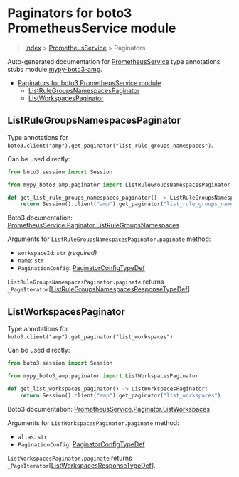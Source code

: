 <a id="paginators-for-boto3-prometheusservice-module"></a>

# Paginators for boto3 PrometheusService module

> [Index](..) > [PrometheusService](.) > Paginators

Auto-generated documentation for
[PrometheusService](https://boto3.amazonaws.com/v1/documentation/api/latest/reference/services/amp.html#PrometheusService)
type annotations stubs module
[mypy-boto3-amp](https://pypi.org/project/mypy-boto3-amp/).

- [Paginators for boto3 PrometheusService module](#paginators-for-boto3-prometheusservice-module)
  - [ListRuleGroupsNamespacesPaginator](#listrulegroupsnamespacespaginator)
  - [ListWorkspacesPaginator](#listworkspacespaginator)

<a id="listrulegroupsnamespacespaginator"></a>

## ListRuleGroupsNamespacesPaginator

Type annotations for
`boto3.client("amp").get_paginator("list_rule_groups_namespaces")`.

Can be used directly:

```python
from boto3.session import Session

from mypy_boto3_amp.paginator import ListRuleGroupsNamespacesPaginator

def get_list_rule_groups_namespaces_paginator() -> ListRuleGroupsNamespacesPaginator:
    return Session().client("amp").get_paginator("list_rule_groups_namespaces")
```

Boto3 documentation:
[PrometheusService.Paginator.ListRuleGroupsNamespaces](https://boto3.amazonaws.com/v1/documentation/api/latest/reference/services/amp.html#PrometheusService.Paginator.ListRuleGroupsNamespaces)

Arguments for `ListRuleGroupsNamespacesPaginator.paginate` method:

- `workspaceId`: `str` *(required)*
- `name`: `str`
- `PaginationConfig`:
  [PaginatorConfigTypeDef](./type_defs.md#paginatorconfigtypedef)

`ListRuleGroupsNamespacesPaginator.paginate` returns
`_PageIterator`\[[ListRuleGroupsNamespacesResponseTypeDef](./type_defs.md#listrulegroupsnamespacesresponsetypedef)\].

<a id="listworkspacespaginator"></a>

## ListWorkspacesPaginator

Type annotations for `boto3.client("amp").get_paginator("list_workspaces")`.

Can be used directly:

```python
from boto3.session import Session

from mypy_boto3_amp.paginator import ListWorkspacesPaginator

def get_list_workspaces_paginator() -> ListWorkspacesPaginator:
    return Session().client("amp").get_paginator("list_workspaces")
```

Boto3 documentation:
[PrometheusService.Paginator.ListWorkspaces](https://boto3.amazonaws.com/v1/documentation/api/latest/reference/services/amp.html#PrometheusService.Paginator.ListWorkspaces)

Arguments for `ListWorkspacesPaginator.paginate` method:

- `alias`: `str`
- `PaginationConfig`:
  [PaginatorConfigTypeDef](./type_defs.md#paginatorconfigtypedef)

`ListWorkspacesPaginator.paginate` returns
`_PageIterator`\[[ListWorkspacesResponseTypeDef](./type_defs.md#listworkspacesresponsetypedef)\].
